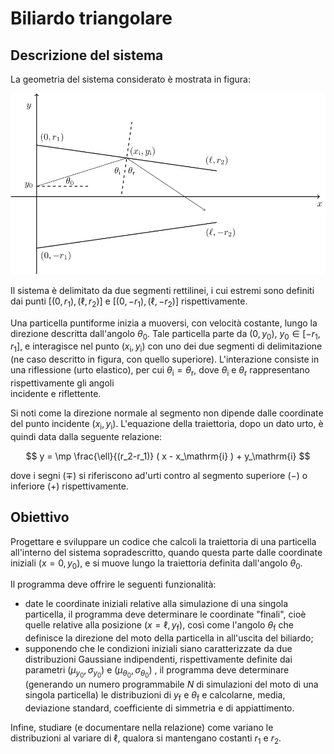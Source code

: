 # Biliardo triangolare

## Descrizione del sistema

La geometria del sistema considerato è mostrata in figura:

![biliardo triangolare](biliardo.svg)

Il sistema è delimitato da due segmenti rettilinei, i cui estremi
sono definiti dai punti $[(0, r_1), (\ell, r_2)]$ e 
$[(0, -r_1), (\ell, -r_2)]$ rispettivamente.

Una particella puntiforme inizia a muoversi, con velocità costante,
lungo la direzione descritta dall'angolo $\theta_0$.
Tale particella parte da $(0, y_0)$, $y_0 \in [-r_1, r_1]$, 
e interagisce nel punto $(x_\mathrm{i}, y_\mathrm{i})$ con uno
dei due segmenti di delimitazione (ne caso descritto in figura, 
con quello superiore).
L'interazione consiste in una riflessione (urto elastico), per cui 
$\theta_\mathrm{i} = \theta_\mathrm{r}$, dove $\theta_\mathrm{i}$ e 
$\theta_\mathrm{r}$ rappresentano rispettivamente gli angoli \
incidente e riflettente.

Si noti come la direzione normale al segmento non dipende dalle 
coordinate del punto incidente $(x_\mathrm{i}, y_\mathrm{i})$.
L'equazione della traiettoria, dopo un dato urto, è quindi data 
dalla seguente relazione:

$$
y = \mp \frac{\ell}{(r_2-r_1)} ( x - x_\mathrm{i} ) + y_\mathrm{i}
$$

dove i segni ($\mp$) si riferiscono ad'urti contro al segmento
superiore ($-$) o inferiore ($+$) rispettivamente.

## Obiettivo

Progettare e sviluppare un codice che calcoli la traiettoria di una particella
all'interno del sistema sopradescritto, quando questa parte dalle coordinate
iniziali $(x = 0, y_0)$, e si muove lungo la traiettoria definita dall'angolo
$\theta_0$. 

Il programma deve offrire le seguenti funzionalità:

- date le coordinate iniziali relative alla simulazione di una singola particella,
  il programma deve determinare le coordinate "finali", cioè quelle relative alla
  posizione $(x=\ell, y_\mathrm{f})$, così come l'angolo $\theta_\mathrm{f}$ che
  definisce la direzione del moto della particella in all'uscita del biliardo;
- supponendo che le condizioni iniziali siano caratterizzate da due distribuzioni
  Gaussiane indipendenti, rispettivamente definite dai parametri $(\mu_{y_0}, \sigma_{y_0})$
  e $(\mu_{\theta_0}, \sigma_{\theta_0})$ , il programma deve determinare (generando
  un numero programmabile $N$ di simulazioni del moto di una singola particella)
  le distribuzioni di $y_\mathrm{f}$ e $\theta_\mathrm{f}$ e calcolarne, media,
  deviazione standard, coefficiente di simmetria e di appiattimento.

Infine, studiare (e documentare nella relazione) come variano le distribuzioni al
variare di $\ell$, qualora si mantengano costanti $r_1$ e $r_2$.
